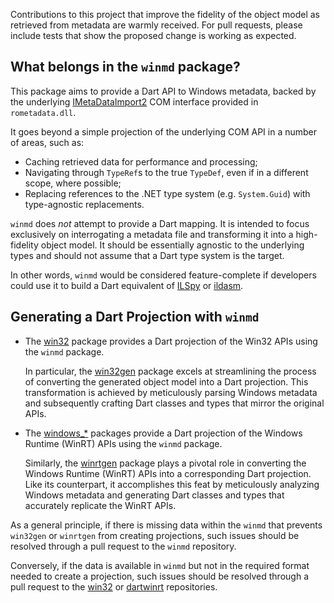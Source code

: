 Contributions to this project that improve the fidelity of the object model as
retrieved from metadata are warmly received. For pull requests, please include
tests that show the proposed change is working as expected.

## What belongs in the `winmd` package?

This package aims to provide a Dart API to Windows metadata, backed by the
underlying [IMetaDataImport2][imetadataimport2_link] COM interface provided in
`rometadata.dll`.

It goes beyond a simple projection of the underlying COM API in a number of
areas, such as:

- Caching retrieved data for performance and processing;
- Navigating through `TypeRef`s to the true `TypeDef`, even if in a different
  scope, where possible;
- Replacing references to the .NET type system (e.g. `System.Guid`) with
  type-agnostic replacements.

`winmd` does _not_ attempt to provide a Dart mapping. It is intended to focus
exclusively on interrogating a metadata file and transforming it into a
high-fidelity object model. It should be essentially agnostic to the underlying
types and should not assume that a Dart type system is the target.

In other words, `winmd` would be considered feature-complete if developers could
use it to build a Dart equivalent of [ILSpy][ilspy_link] or
[ildasm][ildasm_link].

## Generating a Dart Projection with `winmd`

- The [win32][win32_package_link] package provides a Dart projection of the
  Win32 APIs using the `winmd` package.

  In particular, the [win32gen][win32gen_link] package excels at streamlining
  the process of converting the generated object model into a Dart projection.
  This transformation is achieved by meticulously parsing Windows metadata and
  subsequently crafting Dart classes and types that mirror the original APIs.

- The [windows_*][windows_packages_link] packages provide a Dart projection of
  the Windows Runtime (WinRT) APIs using the `winmd` package.

  Similarly, the [winrtgen][winrtgen_link] package plays a pivotal role in
  converting the Windows Runtime (WinRT) APIs into a corresponding Dart
  projection. Like its counterpart, it accomplishes this feat by meticulously
  analyzing Windows metadata and generating Dart classes and types that
  accurately replicate the WinRT APIs.

As a general principle, if there is missing data within the `winmd` that
prevents `win32gen` or `winrtgen` from creating projections, such issues should
be resolved through a pull request to the `winmd` repository.

Conversely, if the data is available in `winmd` but not in the required format
needed to create a projection, such issues should be resolved through a pull
request to the [win32][win32_repo_link] or [dartwinrt][dartwinrt_repo_link]
repositories.

[dartwinrt_repo_link]: https://github.com/halildurmus/dartwinrt
[ildasm_link]: https://learn.microsoft.com/dotnet/framework/tools/ildasm-exe-il-disassembler
[ilspy_link]: https://github.com/icsharpcode/ILSpy
[imetadataimport2_link]: https://learn.microsoft.com/windows/win32/api/rometadataapi/nn-rometadataapi-imetadataimport2
[win32_repo_link]: https://github.com/halildurmus/win32
[win32_package_link]: https://pub.dev/packages/win32
[win32gen_link]: https://github.com/halildurmus/win32/tree/main/tool/win32gen
[windows_packages_link]: https://pub.dev/packages?q=publisher%3Awin32.pub+topic%3Awinrt
[winrtgen_link]: https://github.com/halildurmus/dartwinrt/tree/main/packages/winrtgen
